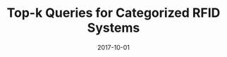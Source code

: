 ---
title: "Top-k Queries for Categorized RFID Systems"
authors:
- Xiulong Liu
- Keqiu Li
- Song Guo
- Alex X. Liu
- Peng Li
- Kun Wang
- Jie Wu

date: "2017-10-01"
doi: ""

# Publication type.
# 1 = Conference paper; 2 = Journal article;
# 3 = Preprint Paper; 4 = Report; 5 = Book; 6 = Book section;
# 7 = Thesis; 8 = Patent
publication_types: ["2"]

# Publication name and optional abbreviated publication name.
publication: "*IEEE/ACM Transactions on Networking*"
publication_short: "TNET (CCF-A)"

url_pdf: https://ieeexplore.ieee.org/abstract/document/8013108
# url_code: ''
# url_dataset: ''
# url_poster: ''
# url_project: ''
# url_slides: ''
# url_video: ''

---